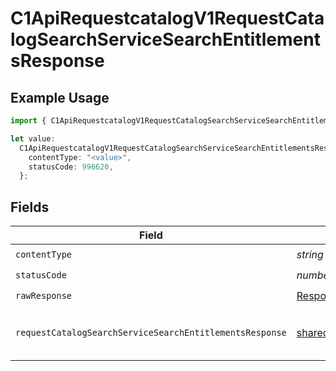 # C1ApiRequestcatalogV1RequestCatalogSearchServiceSearchEntitlementsResponse

## Example Usage

```typescript
import { C1ApiRequestcatalogV1RequestCatalogSearchServiceSearchEntitlementsResponse } from "conductorone-sdk-typescript/sdk/models/operations";

let value:
  C1ApiRequestcatalogV1RequestCatalogSearchServiceSearchEntitlementsResponse = {
    contentType: "<value>",
    statusCode: 996620,
  };
```

## Fields

| Field                                                                                                                                               | Type                                                                                                                                                | Required                                                                                                                                            | Description                                                                                                                                         |
| --------------------------------------------------------------------------------------------------------------------------------------------------- | --------------------------------------------------------------------------------------------------------------------------------------------------- | --------------------------------------------------------------------------------------------------------------------------------------------------- | --------------------------------------------------------------------------------------------------------------------------------------------------- |
| `contentType`                                                                                                                                       | *string*                                                                                                                                            | :heavy_check_mark:                                                                                                                                  | HTTP response content type for this operation                                                                                                       |
| `statusCode`                                                                                                                                        | *number*                                                                                                                                            | :heavy_check_mark:                                                                                                                                  | HTTP response status code for this operation                                                                                                        |
| `rawResponse`                                                                                                                                       | [Response](https://developer.mozilla.org/en-US/docs/Web/API/Response)                                                                               | :heavy_check_mark:                                                                                                                                  | Raw HTTP response; suitable for custom response parsing                                                                                             |
| `requestCatalogSearchServiceSearchEntitlementsResponse`                                                                                             | [shared.RequestCatalogSearchServiceSearchEntitlementsResponse](../../../sdk/models/shared/requestcatalogsearchservicesearchentitlementsresponse.md) | :heavy_minus_sign:                                                                                                                                  | The RequestCatalogSearchServiceSearchEntitlementsResponse message contains a list of results and a nextPageToken if applicable.                     |